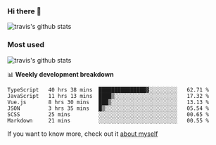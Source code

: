 ### Hi there 👋

<!--
**HondryTravis/HondryTravis** is a ✨ _special_ ✨ repository because its `README.md` (this file) appears on your GitHub profile.

Here are some ideas to get you started:

- 🔭 I’m currently working on ...
- 🌱 I’m currently learning ...
- 👯 I’m looking to collaborate on ...
- 🤔 I’m looking for help with ...
- 💬 Ask me about ...
- 📫 How to reach me: ...
- 😄 Pronouns: ...
- ⚡ Fun fact: ...
-->

![travis's github stats](https://github-readme-stats.vercel.app/api?username=HondryTravis&hide=stars)
### Most used
![travis's github stats](https://github-readme-stats.anuraghazra1.vercel.app/api/top-langs/?username=HondryTravis&layout=compact&hide_title=true)

📊 **Weekly development breakdown**

<!--START_SECTION:waka-->

```text
TypeScript   40 hrs 38 mins  ███████████████▓░░░░░░░░░   62.71 %
JavaScript   11 hrs 13 mins  ████▒░░░░░░░░░░░░░░░░░░░░   17.32 %
Vue.js       8 hrs 30 mins   ███▒░░░░░░░░░░░░░░░░░░░░░   13.13 %
JSON         3 hrs 35 mins   █▒░░░░░░░░░░░░░░░░░░░░░░░   05.54 %
SCSS         25 mins         ░░░░░░░░░░░░░░░░░░░░░░░░░   00.65 %
Markdown     21 mins         ░░░░░░░░░░░░░░░░░░░░░░░░░   00.55 %
```

<!--END_SECTION:waka-->

If you want to know more, check out it [about myself](https://hondrytravis.github.io/)
